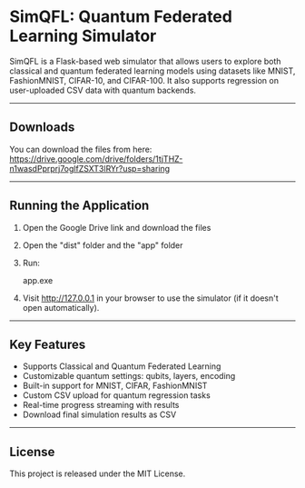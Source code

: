 SimQFL: Quantum Federated Learning Simulator
============================================

SimQFL is a Flask-based web simulator that allows users to explore both classical and quantum federated learning models using datasets like MNIST, FashionMNIST, CIFAR-10, and CIFAR-100. It also supports regression on user-uploaded CSV data with quantum backends.

----------------------------------------
Downloads
----------------------------------------

You can download the files from here:
https://drive.google.com/drive/folders/1tjTHZ-n1wasdPprprj7oglfZSXT3lRYr?usp=sharing

----------------------------------------
Running the Application
----------------------------------------

1. Open the Google Drive link and download the files
2. Open the "dist" folder and the "app" folder
3. Run:

    app.exe

4. Visit http://127.0.0.1 in your browser to use the simulator (if it doesn't open automatically).

----------------------------------------
Key Features
----------------------------------------

- Supports Classical and Quantum Federated Learning
- Customizable quantum settings: qubits, layers, encoding
- Built-in support for MNIST, CIFAR, FashionMNIST
- Custom CSV upload for quantum regression tasks
- Real-time progress streaming with results
- Download final simulation results as CSV


----------------------------------------
License
----------------------------------------

This project is released under the MIT License.
